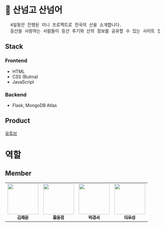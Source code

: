 # :deciduous_tree: 산넘고 산넘어

<pre>
  4일동안 진행된 미니 프로젝트로 전국의 산을 소개합니다.
  등산을 사랑하는 사람들이 등산 후기와 산의 정보를 공유할 수 있는 사이트 입니다. 
</pre>

## Stack

### Frontend

-   HTML
-   CSS (Bulma)
-   JavaScript

### Backend

-   Flask, MongoDB Atlas

## Product

[유튜브](https://youtu.be/ScFCljhbfw0)

# 역할

## Member

<table>
  <tr>
    <td align="center">
      <a href="https://github.com/gureumwoon"
        ><img
          src="https://avatars.githubusercontent.com/gureumwoon"
          width="100px;"
          alt=""
        /><br /><sub><b>김채운</b></sub></a
      ><br />
    </td>
    <td align="center">
      <a href="https://github.com/coldrain-f"
        ><img
          src="https://avatars.githubusercontent.com/u/81298415?v=4"
          width="100px;"
          alt=""
        /><br /><sub><b>황윤정</b></sub></a
      ><br />
    </td>
    <td align="center">
      <a href="https://github.com/charile1"
        ><img
          src="https://avatars.githubusercontent.com/charile1"
          width="100px;"
          alt=""
        /><br /><sub><b>박경서</b></sub></a
      ><br />
    </td>
    <td align="center">
      <a href="https://github.com/leewooseong"
        ><img
          src="https://avatars.githubusercontent.com/leewooseong"
          width="100px;"
          alt=""
        /><br /><sub><b>이우성</b></sub></a><br />
    </td>
  </tr>
</table>
